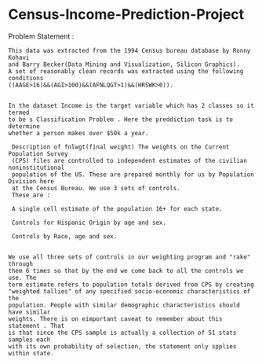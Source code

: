 # Census-Income-Prediction-Project


Problem Statement :

    This data was extracted from the 1994 Census bureau database by Ronny Kohavi
    and Barry Becker(Data Mining and Visualization, Silicon Graphics).
    A set of reasonably clean records was extracted using the following conditions
    ((AAGE>16)&&(AGI>100)&&(AFNLQGT>1)&&(HRSWK>0)).
    
    
    In the dataset Income is the target variable which has 2 classes so it termed 
    to be s Classification Problem . Here the preddiction task is to determine 
    whether a person makes over $50k a year.
 
     Description of fnlwgt(final weight) The weights on the Current Population Survey
     (CPS) files are controlled to independent estimates of the civilian noninstitutional 
     population of the US. These are prepared monthly for us by Population Division here 
     at the Census Bureau. We use 3 sets of controls.
     These are :
     
     A single cell estimate of the population 16+ for each state.
     
     Controls for Hispanic Origin by age and sex.
     
     Controls by Race, age and sex.
     
     
    We use all three sets of controls in our weighting program and "rake" through
    them 6 times so that by the end we come back to all the controls we use. The 
    term estimate refers to population totals derived from CPS by creating  
    "weighted tallies" of any specified socio-economic characteristics of the 
    population. People with similar demographic characteristics should have similar 
    weights. There is on eimportant caveat to remember about this statement . That
    is that since the CPS sample is actually a collection of 51 stats samples each 
    with its own probability of selection, the statement only spplies within state.
